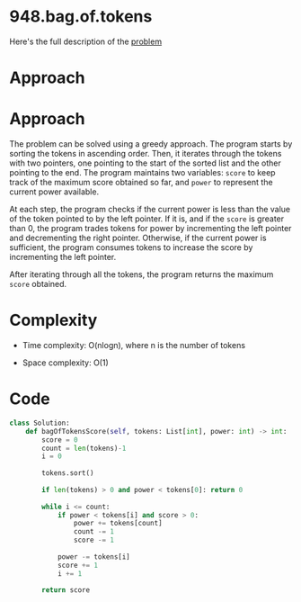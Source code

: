 # 948.bag.of.tokens

Here's the full description of the [problem](https://leetcode.com/problems/bag-of-tokens/description/?envType=daily-question&envId=2024-03-04)

# Approach

# Approach

The problem can be solved using a greedy approach. The program starts by sorting the tokens in ascending order. Then, it iterates through the tokens with two pointers, one pointing to the start of the sorted list and the other pointing to the end. The program maintains two variables: `score` to keep track of the maximum score obtained so far, and `power` to represent the current power available.

At each step, the program checks if the current power is less than the value of the token pointed to by the left pointer. If it is, and if the `score` is greater than 0, the program trades tokens for power by incrementing the left pointer and decrementing the right pointer. Otherwise, if the current power is sufficient, the program consumes tokens to increase the score by incrementing the left pointer.

After iterating through all the tokens, the program returns the maximum `score` obtained.

# Complexity

- Time complexity: O(nlogn), where n is the number of tokens

- Space complexity: O(1)

# Code

```Python
class Solution:
    def bagOfTokensScore(self, tokens: List[int], power: int) -> int:
        score = 0
        count = len(tokens)-1
        i = 0
        
        tokens.sort()
        
        if len(tokens) > 0 and power < tokens[0]: return 0
        
        while i <= count: 
            if power < tokens[i] and score > 0:
                power += tokens[count]
                count -= 1
                score -= 1
            
            power -= tokens[i]
            score += 1
            i += 1
        
        return score       
```